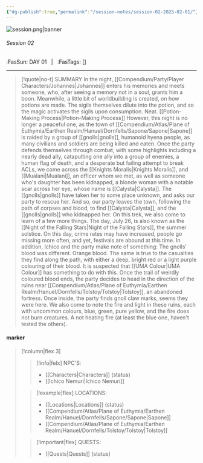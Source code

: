 ```yaml
---
{"dg-publish":true,"permalink":"/session-notes/session-02-2025-02-01/"}
---
```



![session.png|banner](/img/user/Assets/Images/session.png)
###### Session 02
<span class="sub2">:FasSun: DAY 01 &nbsp; | &nbsp; :FasTags: []</span>
___

> [!quote|no-t] SUMMARY
>In the night, [[Compendium/Party/Player Characters/Johannes\|Johannes]] enters his memories and meets someone, who, after seeing a memory not in a soul, grants him a boon. Meanwhile, a little bit of worldbuilding is created, on how potions are made. The sigils themselves dilute into the potion, and so the magic activates the sigils upon consumption. Neat. [[Potion-Making Process\|Potion-Making Process]]
>However, this night is no longer a peaceful one, as the town of [[Compendium/Atlas/Plane of Euthymia/Earthen Realm/Hanuel/Dornfells/Sapone/Sapone\|Sapone]] is raided by a group of [[gnolls\|gnolls]], humanoid hyena people, as many civilians and soldiers are being killed and eaten. Once the party defends themselves through combat, with some highlights including a nearly dead ally, catapulting one ally into a group of enemies, a human flag of death, and a desperate but failing attempt to break ACLs, we come across the [[Knights Moralis\|Knights Moralis]], and [[Mualani\|Mualani]], an officer whom we met, as well as someone who's daughter has been kidnapped, a blonde woman with a notable scar across her eye, whose name is [[Calysta\|Calysta]]. The [[gnolls\|gnolls]] have taken her to some place unknown, and asks our party to rescue her.
>And so, our party leaves the town, following the path of corpses and blood, to find [[Calysta\|Calysta]], and the [[gnolls\|gnolls]] who kidnapped her. On this trek, we also come to learn of a few more things. The day, July 26, is also known as the [[Night of the Falling Stars\|Night of the Falling Stars]], the summer solstice. On this day, crime rates may have increased, people go missing more often, and yet, festivals are abound at this time. In addition, Ichico and the party make note of something: The gnolls' blood was different. Orange blood. The same is true to the casualties they find along the path, with either a deep, bright red or a light purple colouring of their blood. It is suspected that [[UMA Colour\|UMA Colour]] has something to do with this.
>Once the trail of weirdly coloured blood ends, the party decides to head in the direction of the ruins near [[Compendium/Atlas/Plane of Euthymia/Earthen Realm/Hanuel/Dornfells/Tolstoy/Tolstoy\|Tolstoy]], an abandoned fortress. Once inside, the party finds gnoll claw marks, seems they were here. We also come to note the fire and light in these ruins, each with uncommon colours, blue, green, pure yellow, and the fire does not burn creatures. A not heating fire (at least the blue one, haven't tested the others).


#### marker
> [!column|flex 3]
>> [!info|felx] NPC'S:
>> - [[Characters\|Characters]] (status)
>> - [[Ichico Nemuri\|Ichico Nemuri]]
>
>> [!example|flex] LOCATIONS:
>> - [[Locations\|Locations]] (status)
>> - [[Compendium/Atlas/Plane of Euthymia/Earthen Realm/Hanuel/Dornfells/Sapone/Sapone\|Sapone]] 
>> - [[Compendium/Atlas/Plane of Euthymia/Earthen Realm/Hanuel/Dornfells/Tolstoy/Tolstoy\|Tolstoy]]
>
>> [!important|flex] QUESTS:
>> - [[Quests\|Quests]] (status)
